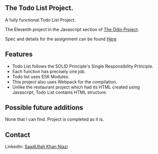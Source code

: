 ## The Todo List Project.

A fully functional Todo List Project.

The Eleventh project in the Javascript section of [The Odin Project](https://www.theodinproject.com/).

Spec and details for the assignment can be found [Here](https://www.theodinproject.com/lessons/node-path-javascript-todo-list)

## Features

* Todo List follows the SOLID Principle's Single Responsibility Principle. 
* Each function has precisely one job.
* Todo list uses ES6 Modules.
* This project also uses Webpack for the compilation.
* Unlike the restaurant project which had its HTML created using Javascript, Todo List contains HTML structure.

## Possible future additions

None that I can find. Project is completed as it is.

## Contact
LinkedIn: <a href="https://www.linkedin.com/in/saadniazifed"> SaadUllah Khan Niazi</a>
